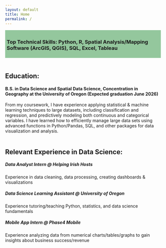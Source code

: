 ```yaml
---
layout: default
title: Home
permalink: /
---
```


<div style="background-color: #94C79D; padding: 5px; display: block; max-width: 100%; margin: 0;">
    <h3>Top Technical Skills: Python, R, Spatial Analysis/Mapping Software (ArcGIS, QGIS), SQL, Excel, Tableau</h3>
</div>

<br>

## Education:
#### B.S. in Data Science and Spatial Data Science, Concentration in Geography at the University of Oregon (Expected graduation June 2026)<br>
From my coursework, I have experience applying statistical & machine learning techniques to large datasets, including classification and regression, and predictively modeling both continuous and categorical variables. I have learned how to efficiently manage large data sets using advanced functions in Python/Pandas, SQL, and other packages for data visualization and analysis. <br><br>

## Relevant Experience in Data Science:
##### Data Analyst Intern @ Helping Irish Hosts<br>
Experience in data cleaning, data processing, creating dashboards & visualizations

##### Data Science Learning Assistant @ University of Oregon<br>
Experience tutoring/teaching Python, statistics, and data science fundamentals

##### Mobile App Intern @ Phase4 Mobile<br>
Experience analyzing data from numerical charts/tables/graphs to gain insights about business success/revenue
